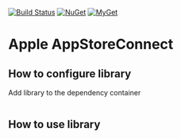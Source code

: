 [![Build Status](https://github.com/aviationexam/apple-app-store-connect-api/actions/workflows/build.yml/badge.svg?branch=main)](https://github.com/aviationexam/apple-app-store-connect-api/actions/workflows/build.yml)
[![NuGet](https://img.shields.io/nuget/v/Aviationexam.Apple.AppStoreConnect.svg?style=flat-square&label=nuget)](https://www.nuget.org/packages/Aviationexam.Apple.AppStoreConnect/)
[![MyGet](https://img.shields.io/myget/apple-app-store-connect/vpre/Aviationexam.Apple.AppStoreConnect?label=MyGet)](https://www.myget.org/feed/apple-app-store-connect/package/nuget/Aviationexam.Apple.AppStoreConnect)

# Apple AppStoreConnect

## How to configure library

Add library to the dependency container

```cs

```

## How to use library

```cs

```
